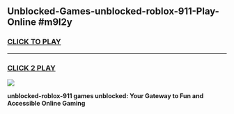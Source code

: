 
## Unblocked-Games-unblocked-roblox-911-Play-Online #m9l2y
<h3>
<a href="https://news.freeplayer.one?title=unblocked-roblox-911&ref=3">CLICK TO PLAY</a></h3>
<hr>

<h3>
<a href="https://news.freeplayer.one?title=unblocked-roblox-911&ref=3">CLICK 2 PLAY</a>
  
</h3>

<a href="https://news.freeplayer.one?title=unblocked-roblox-911&ref=3"><img src="https://clearcache.store/games.png"></a>


**unblocked-roblox-911 games unblocked: Your Gateway to Fun and Accessible Online Gaming**
